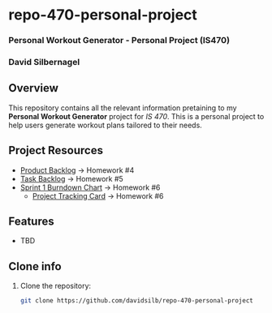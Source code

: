 # repo-470-personal-project
### Personal Workout Generator - Personal Project (IS470)
### David Silbernagel

## Overview
This repository contains all the relevant information pretaining to my **Personal Workout Generator** project for *IS 470*. This is a personal project to help users generate workout plans tailored to their needs.

## Project Resources
- [Product Backlog](https://github.com/users/davidsilb/projects/1/views/1) → Homework #4
- [Task Backlog](https://github.com/users/davidsilb/projects/2/views/1) → Homework #5
- [Sprint 1 Burndown Chart](https://docs.google.com/spreadsheets/d/1oWukNMGmNIJFDT58cUHw_NpxLfWbQL6VuF5YzZt2ljg/edit?usp=sharing) → Homework #6
   - [Project Tracking Card](https://github.com/users/davidsilb/projects/1/views/1?pane=issue&itemId=99078006) → Homework #6

## Features
- TBD

## Clone info
1. Clone the repository:
   ```sh
   git clone https://github.com/davidsilb/repo-470-personal-project
